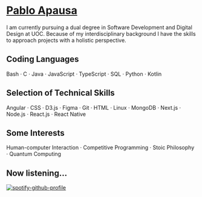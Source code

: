 # [Pablo Apausa](https://apausa.dev)

I am currently pursuing a dual degree in Software Development and Digital Design at UOC.
Because of my interdisciplinary background I have the skills to approach projects with a holistic perspective.

## Coding Languages

Bash · C · Java · JavaScript · TypeScript · SQL · Python · Kotlin

## Selection of Technical Skills

Angular · CSS · D3.js · Figma · Git · HTML · Linux · MongoDB · Next.js · Node.js · React.js · React Native

## Some Interests

Human-computer Interaction · Competitive Programming · Stoic Philosophy · Quantum Computing

## Now listening...

[![spotify-github-profile](https://spotify-github-profile.kittinanx.com/api/view?uid=pabloapausa&cover_image=true&theme=natemoo-re&show_offline=true&background_color=121212&interchange=false&bar_color=53b14f&bar_color_cover=false)](https://spotify-github-profile.kittinanx.com/api/view?uid=pabloapausa&redirect=true)
